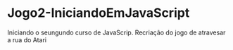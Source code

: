 # Jogo2-IniciandoEmJavaScript

Iniciando o seungundo curso de JavaScrip. Recriação do jogo de atravesar a rua do Atari

